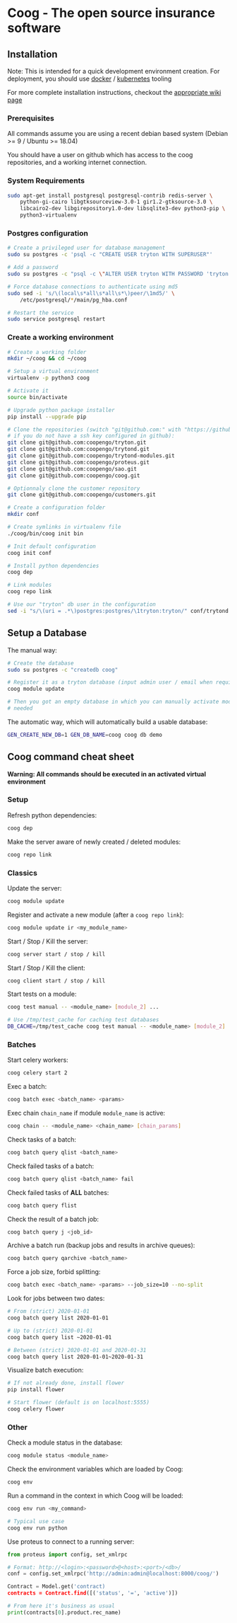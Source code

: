 # Coog - The open source insurance software

## Installation

Note: This is intended for a quick development environment creation. For
deployment, you should use [docker](https://github.com/coopengo/coog-admin/) /
[kubernetes](https://github.com/coopengo/kubernetes/tree/k8s) tooling

For more complete installation instructions, checkout the [appropriate wiki
page](https://github.com/coopengo/coog/wiki/dev-start)

### Prerequisites

All commands assume you are using a recent debian based system (Debian >= 9 /
Ubuntu >= 18.04)

You should have a user on github which has access to the coog repositories, and
a working internet connection.

### System Requirements

```bash
sudo apt-get install postgresql postgresql-contrib redis-server \
    python-gi-cairo libgtksourceview-3.0-1 gir1.2-gtksource-3.0 \
    libcairo2-dev libgirepository1.0-dev libsqlite3-dev python3-pip \
    python3-virtualenv
```

### Postgres configuration

```bash
# Create a privileged user for database management
sudo su postgres -c 'psql -c "CREATE USER tryton WITH SUPERUSER"'

# Add a password
sudo su postgres -c "psql -c \"ALTER USER tryton WITH PASSWORD 'tryton'\""

# Force database connections to authenticate using md5
sudo sed -i 's/\(local\s*all\s*all\s*\)peer/\1md5/' \
    /etc/postgresql/*/main/pg_hba.conf

# Restart the service
sudo service postgresql restart
```

### Create a working environment

```bash
# Create a working folder
mkdir ~/coog && cd ~/coog

# Setup a virtual environment
virtualenv -p python3 coog

# Activate it
source bin/activate

# Upgrade python package installer
pip install --upgrade pip

# Clone the repositories (switch "git@github.com:" with "https://github.com/"
# if you do not have a ssh key configured in github):
git clone git@github.com:coopengo/tryton.git
git clone git@github.com:coopengo/trytond.git
git clone git@github.com:coopengo/trytond-modules.git
git clone git@github.com:coopengo/proteus.git
git clone git@github.com:coopengo/sao.git
git clone git@github.com:coopengo/coog.git

# Optionnaly clone the customer repository
git clone git@github.com:coopengo/customers.git

# Create a configuration folder
mkdir conf

# Create symlinks in virtualenv file
./coog/bin/coog init bin

# Init default configuration
coog init conf

# Install python dependencies
coog dep

# Link modules
coog repo link

# Use our "tryton" db user in the configuration
sed -i "s/\(uri = .*\)postgres:postgres/\1tryton:tryton/" conf/trytond.conf
```

## Setup a Database

The manual way:

```bash
# Create the database
sudo su postgres -c "createdb coog"

# Register it as a tryton database (input admin user / email when required)
coog module update

# Then you got an empty database in which you can manually activate modules as
# needed
```

The automatic way, which will automatically build a usable database:

```bash
GEN_CREATE_NEW_DB=1 GEN_DB_NAME=coog coog db demo
```

## Coog command cheat sheet

**Warning: All commands should be executed in an activated virtual
environment**

### Setup

Refresh python dependencies:

```bash
coog dep
```

Make the server aware of newly created / deleted modules:

```bash
coog repo link
```

### Classics

Update the server:

```bash
coog module update
```

Register and activate a new module (after a ``coog repo link``):

```bash
coog module update ir <my_module_name>
```

Start / Stop / Kill the server:

```bash
coog server start / stop / kill
```

Start / Stop / Kill the client:

```bash
coog client start / stop / kill
```

Start tests on a module:

```bash
coog test manual -- <module_name> [module_2] ...

# Use /tmp/test_cache for caching test databases
DB_CACHE=/tmp/test_cache coog test manual -- <module_name> [module_2] ...
```

### Batches

Start celery workers:

```bash
coog celery start 2
```

Exec a batch:

```bash
coog batch exec <batch_name> <params>
```

Exec chain `chain_name` if module `module_name` is active:

```bash
coog chain -- <module_name> <chain_name> [chain_params]
```

Check tasks of a batch:

```bash
coog batch query qlist <batch_name>
```

Check failed tasks of a batch:

```bash
coog batch query qlist <batch_name> fail
```

Check failed tasks of **ALL** batches:

```bash
coog batch query flist
```

Check the result of a batch job:

```bash
coog batch query j <job_id>
```

Archive a batch run (backup jobs and results in archive queues):

```bash
coog batch query qarchive <batch_name>
```

Force a job size, forbid splitting:

```bash
coog batch exec <batch_name> <params> --job_size=10 --no-split
```

Look for jobs between two dates:

```bash
# From (strict) 2020-01-01
coog batch query list 2020-01-01

# Up to (strict) 2020-01-01
coog batch query list ~2020-01-01

# Between (strict) 2020-01-01 and 2020-01-31
coog batch query list 2020-01-01~2020-01-31
```
Visualize batch execution:

```bash
# If not already done, install flower
pip install flower

# Start flower (default is on localhost:5555)
coog celery flower
```

### Other

Check a module status in the database:

```bash
coog module status <module_name>
```

Check the environment variables which are loaded by Coog:

```bash
coog env
```

Run a command in the context in which Coog will be loaded:

```bash
coog env run <my_command>

# Typical use case
coog env run python
```

Use proteus to connect to a running server:

```python
from proteus import config, set_xmlrpc

# Format: http://<login>:<password>@<host>:<port>/<db>/
conf = config.set_xmlrpc('http://admin:admin@localhost:8000/coog/')

Contract = Model.get('contract)
contracts = Contract.find([('status', '=', 'active')])

# From here it's business as usual
print(contracts[0].product.rec_name)
```
